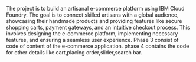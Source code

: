 The project is to build an artisanal e-commerce platform using IBM Cloud Foundry. The goal
is to connect skilled artisans with a global audience, showcasing their handmade products
and providing features like secure shopping carts, payment gateways, and an intuitive
checkout process. This involves designing the e-commerce platform, implementing
necessary features, and ensuring a seamless user experience.
Phase 3 consist of code of content of the e-commerce application.
phase 4 contains the code for other details like cart,placing order,slider,search bar.
